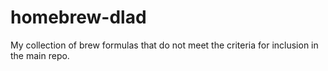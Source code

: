 homebrew-dlad
=============

My collection of brew formulas that do not meet the criteria for inclusion in the main repo.
